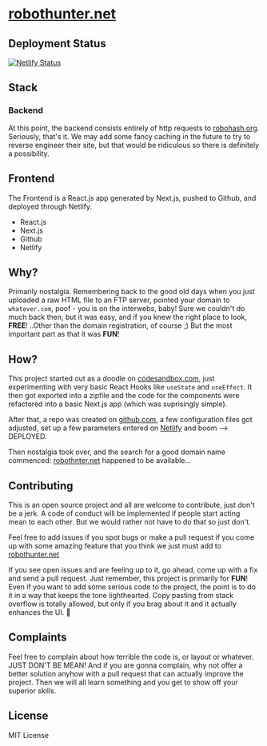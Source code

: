 # [robothunter.net](robothunter.net)

## Deployment Status
[![Netlify Status](https://api.netlify.com/api/v1/badges/bf86eb52-8769-455c-ab56-a095fd2d0e69/deploy-status)](https://app.netlify.com/sites/jolly-yonath-ebbba1/deploys)

## Stack

### Backend
At this point, the backend consists entirely of http requests to [robohash.org](robohash.org). Seriously, that's it. We may add some fancy caching in the future to try to reverse engineer their site, but that would be ridiculous so there is definitely a possibility.

## Frontend
The Frontend is a React.js app generated by Next.js, pushed to Github, and deployed through Netlify.

* React.js
* Next.js
* Github
* Netlify

## Why?

Primarily nostalgia. Remembering back to the good old days when you just uploaded a raw HTML file to an FTP server, pointed your domain to `whatever.com`, poof - you is on the interwebs, baby! Sure we couldn't do much back then, but it was easy, and if you knew the right place to look, **FREE**! ..Other than the domain registration, of course ;) But the most important part as that it was **FUN**!

## How?

This project started out as a doodle on [codesandbox.com](codesandbox.com), just experimenting with very basic React Hooks like `useState` and `useEffect`. It then got exported into a zipfile and the code for the components were refactored into a basic Next.js app (which was suprisingly simple). 

After that, a repo  was created on [github.com](github.com), a few configuration files got adjusted, set up a few parameters entered on [Netlify](netlify.com) and boom --> DEPLOYED.

Then nostalgia took over, and the search for a good domain name commenced: [robothnter.net](robothunter.net) happened to be available...

## Contributing

This is an open source project and all are welcome to contribute, just don't be a jerk. A code of conduct will be implemented if people start acting mean to each other. But we would rather not have to do that so just don't.

Feel free to add issues if you spot bugs or make a pull request if you come up with some amazing feature that you think we just must add to [robothunter.net](robothunter.net)

If you see open issues and are feeling up to it, go ahead, come up with a fix and send a pull request. Just remember, this project is primarily for **FUN**! Even if you want to add some serious code to the project, the point is to do it in a way that keeps the tone lighthearted. Copy pasting from stack overflow is totally allowed, but only if you brag about it and it actually enhances the UI. 🤣 

## Complaints

Feel free to complain about how terrible the code is, or layout or whatever. JUST DON'T BE MEAN! And if you are gonna complain, why not offer a better solution anyhow with a pull request that can actually improve the project. Then we will all learn something and you get to show off your superior skills. 

## License

MIT License